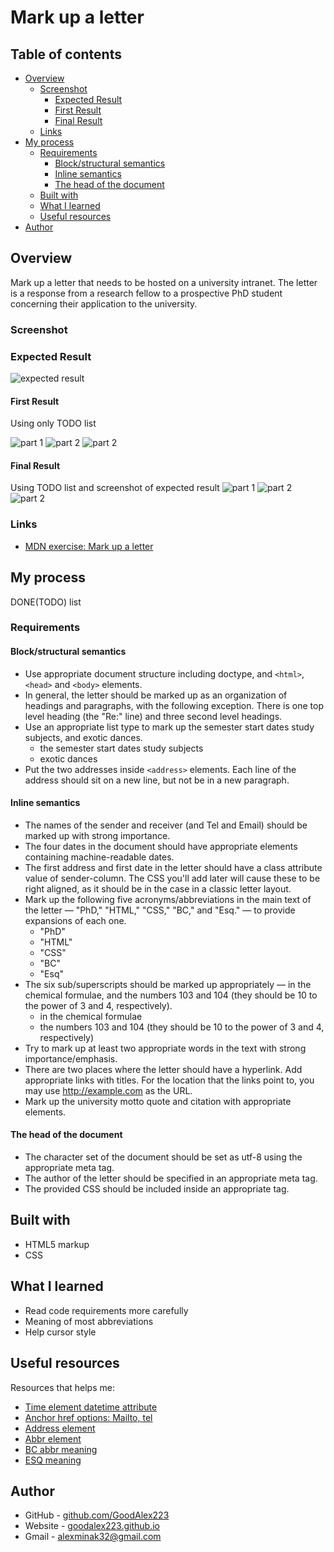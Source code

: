 # Mark up a letter

## Table of contents

- [Overview](#overview)
  - [Screenshot](#screenshot)
    - [Expected Result](#expected-result)
    - [First Result](#first-result)
    - [Final Result](#final-result)
  - [Links](#links)
- [My process](#my-process)
  - [Requirements](#requirements)
    - [Block/structural semantics](#blockstructural-semantics)
    - [Inline semantics](#inline-semantics)
    - [The head of the document](#the-head-of-the-document)
  - [Built with](#built-with)
  - [What I learned](#what-i-learned)
  - [Useful resources](#useful-resources)
- [Author](#author)

## Overview

Mark up a letter that needs to be hosted on a university intranet. The letter is a response from a research fellow to a prospective PhD student concerning their application to the university.

### Screenshot

### Expected Result

![expected result](result/expected_screenshot.bmp)

#### First Result

Using only TODO list

![part 1](result/result_screenshot1.png)
![part 2](result/result_screenshot2.png)
![part 2](result/result_screenshot3.png)

#### Final Result

Using TODO list and screenshot of expected result
![part 1](result/final_result1.png)
![part 2](result/final_result2.png)
![part 2](result/final_result3.png)

### Links

- [MDN exercise: Mark up a letter](https://developer.mozilla.org/en-US/docs/Learn/HTML/Introduction_to_HTML/Marking_up_a_letter)

## My process

DONE(TODO) list

### Requirements

#### Block/structural semantics

- Use appropriate document structure including doctype, and `<html>`, `<head>` and `<body>` elements.
- In general, the letter should be marked up as an organization of headings and paragraphs, with the following exception. There is one top level heading (the "Re:" line) and three second level headings.
- Use an appropriate list type to mark up the semester start dates study subjects, and exotic dances.
  - the semester start dates study subjects
  - exotic dances
- Put the two addresses inside `<address>` elements. Each line of the address should sit on a new line, but not be in a new paragraph.

#### Inline semantics

- The names of the sender and receiver (and Tel and Email) should be marked up with strong importance.
- The four dates in the document should have appropriate elements containing machine-readable dates.
- The first address and first date in the letter should have a class attribute value of sender-column. The CSS you'll add later will cause these to be right aligned, as it should be in the case in a classic letter layout.
- Mark up the following five acronyms/abbreviations in the main text of the letter — "PhD," "HTML," "CSS," "BC," and "Esq." — to provide expansions of each one.
  - "PhD"
  - "HTML"
  - "CSS"
  - "BC"
  - "Esq"
- The six sub/superscripts should be marked up appropriately — in the chemical formulae, and the numbers 103 and 104 (they should be 10 to the power of 3 and 4, respectively).
  - in the chemical formulae
  - the numbers 103 and 104 (they should be 10 to the power of 3 and 4, respectively)
- Try to mark up at least two appropriate words in the text with strong importance/emphasis.
- There are two places where the letter should have a hyperlink. Add appropriate links with titles. For the location that the links point to, you may use http://example.com as the URL.
- Mark up the university motto quote and citation with appropriate elements.

#### The head of the document

- The character set of the document should be set as utf-8 using the appropriate meta tag.
- The author of the letter should be specified in an appropriate meta tag.
- The provided CSS should be included inside an appropriate tag.

## Built with

- HTML5 markup
- CSS

## What I learned

- Read code requirements more carefully
- Meaning of most abbreviations
- Help cursor style

## Useful resources

Resources that helps me:

- [Time element datetime attribute](https://developer.mozilla.org/en-US/docs/Web/HTML/Element/time)
- [Anchor href options: Mailto, tel](https://developer.mozilla.org/en-US/docs/Web/HTML/Element/a)
- [Address element](https://developer.mozilla.org/en-US/docs/Web/HTML/Element/address)
- [Abbr element](https://developer.mozilla.org/en-US/docs/Web/HTML/Element/abbr)
- [BC abbr meaning](https://translate.academic.ru/%D0%B4%D0%BE%20%D0%BD%D0%B0%D1%88%D0%B5%D0%B9%20%D1%8D%D1%80%D1%8B/ru/en/)
- [ESQ meaning](https://www.abbreviations.com/ESQ)

## Author

- GitHub - [github.com/GoodAlex223](https://github.com/GoodAlex223)
- Website - [goodalex223.github.io](https://goodalex223.github.io/)
- Gmail - [alexminak32@gmail.com](mailto:alexminak32@gmail.com)
